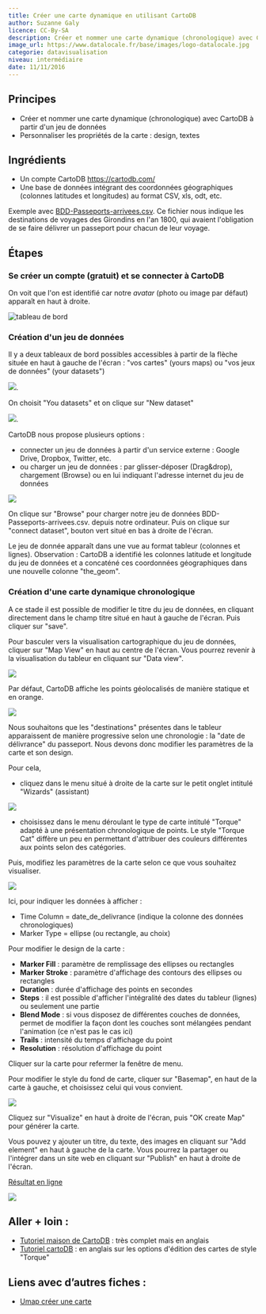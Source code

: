 ```yaml
---
title: Créer une carte dynamique en utilisant CartoDB
author: Suzanne Galy
licence: CC-By-SA
description: Créer et nommer une carte dynamique (chronologique) avec CartoDB à partir d'un jeu de données.
image_url: https://www.datalocale.fr/base/images/logo-datalocale.jpg
categorie: datavisualisation
niveau: intermédiaire
date: 11/11/2016
---
```


## Principes
- Créer et nommer une carte dynamique (chronologique) avec CartoDB à partir d'un jeu de données
- Personnaliser les propriétés de la carte : design, textes

## Ingrédients
- Un compte CartoDB https://cartodb.com/
- Une base de données intégrant des coordonnées géographiques (colonnes latitudes et longitudes) au format CSV, xls, odt, etc.

Exemple avec [BDD-Passeports-arrivees.csv](https://github.com/infolab-cd33/datalunch/blob/master/img/Passeports/BDD-Passeports-arrivees.csv). Ce fichier nous indique les destinations de voyages des Girondins en l'an 1800, qui avaient l'obligation de se faire délivrer un passeport pour chacun de leur voyage.

## Étapes
### Se créer un compte (gratuit) et se connecter à CartoDB

On voit que l'on est identifié car notre *avatar* (photo ou image par défaut) apparaît en haut à droite.

![tableau de bord](https://raw.githubusercontent.com/infolab-cd33/datalunch/master/img/cartoDB/tableauBord.jpg)

### Création d'un jeu de données
Il y a deux tableaux de bord possibles accessibles à partir de la flèche située en haut à gauche de l'écran : "vos cartes" (yours maps) ou  "vos jeux de données" (your datasets")

![](https://raw.githubusercontent.com/infolab-cd33/datalunch/master/img/Passeports/cartoDB_dashboard.jpg).

On choisit "You datasets" et on clique sur "New dataset"

![](https://raw.githubusercontent.com/infolab-cd33/datalunch/master/img/Passeports/cartoDB_newdataset.jpg).

CartoDB nous propose plusieurs options :
- connecter un jeu de données à partir d'un service externe : Google Drive, Dropbox, Twitter, etc.
- ou charger un jeu de données : par glisser-déposer (Drag&drop), chargement (Browse) ou en lui indiquant l'adresse internet du jeu de données

![](https://raw.githubusercontent.com/infolab-cd33/datalunch/master/img/Passeports/cartoDB_browsedataset.jpg)

On clique sur "Browse" pour charger notre jeu de données BDD-Passeports-arrivees.csv. depuis notre ordinateur.
Puis on clique sur "connect dataset", bouton vert situé en bas à droite de l'écran.

Le jeu de donnée apparaît dans une vue au format tableur (colonnes et lignes).
Observation : CartoDB a identifié les colonnes latitude et longitude du jeu de données et a concaténé ces coordonnées géographiques dans une nouvelle colonne "the_geom".

### Création d'une carte dynamique chronologique
A ce stade il est possible de modifier le titre du jeu de données, en cliquant directement dans le champ titre situé en haut à gauche de l'écran. Puis cliquer sur "save".

Pour basculer vers la visualisation cartographique du jeu de données, cliquer sur "Map View" en haut au centre de l'écran. Vous pourrez revenir à la visualisation du tableur en cliquant sur "Data view".

![](https://raw.githubusercontent.com/infolab-cd33/datalunch/master/img/Passeports/cartoDB_dataview.jpg)

Par défaut, CartoDB affiche les points géolocalisés de manière statique et en orange.

![](https://raw.githubusercontent.com/infolab-cd33/datalunch/master/img/Passeports/cartoDB_cartepardefaut.jpg)

Nous souhaitons que les "destinations" présentes dans le tableur apparaissent de manière progressive selon une chronologie : la "date de délivrance" du passeport. Nous devons donc modifier les paramètres de la carte et son design.

Pour cela,
- cliquez dans le menu situé à droite de la carte sur le petit onglet intitulé "Wizards" (assistant)

![](https://raw.githubusercontent.com/infolab-cd33/datalunch/master/img/Passeports/cartoDB_wizards.jpg)

- choisissez dans le menu déroulant le type de carte intitulé "Torque" adapté à une présentation chronologique de points. Le style "Torque Cat" diffère un peu en permettant d'attribuer des couleurs différentes aux points selon des catégories.

Puis, modifiez les paramètres de la carte selon ce que vous souhaitez visualiser.

![](https://raw.githubusercontent.com/infolab-cd33/datalunch/master/img/Passeports/cartoDB_parametres.jpg)

Ici, pour indiquer les données à afficher :
- Time Column = date_de_delivrance (indique la colonne des données chronologiques)
- Marker Type = ellipse (ou rectangle, au choix)

Pour modifier le design de la carte :
- **Marker Fill** : paramètre de remplissage des ellipses ou rectangles
- **Marker Stroke** : paramètre d'affichage des contours des ellipses ou rectangles
- **Duration** : durée d'affichage des points en secondes
- **Steps** : il est possible d'afficher l'intégralité des dates du tableur (lignes) ou seulement une partie
- **Blend Mode** : si vous disposez de différentes couches de données, permet de modifier la façon dont les couches sont mélangées pendant l'animation (ce n'est pas le cas ici)
- **Trails** : intensité du temps d'affichage du point
- **Resolution** : résolution d'affichage du point

Cliquer sur la carte pour refermer la fenêtre de menu.

Pour modifier le style du fond de carte, cliquer sur "Basemap", en haut de la carte à gauche, et choisissez celui qui vous convient.

![](https://raw.githubusercontent.com/infolab-cd33/datalunch/master/img/Passeports/cartoDB_basemap.jpg)

Cliquez sur "Visualize" en haut à droite de l'écran, puis "OK create Map" pour générer la carte.

Vous pouvez y ajouter un titre, du texte, des images en cliquant sur "Add element" en haut à gauche de la carte.
Vous pourrez la partager ou l'intégrer dans un site web en cliquant sur "Publish" en haut à droite de l'écran.

[Résultat en ligne](http://bit.ly/1VM7ODy)

![](https://raw.githubusercontent.com/infolab-cd33/datalunch/master/img/Passeports/cartoDB_resultat.jpg)


## Aller + loin :
- [Tutoriel maison de CartoDB](https://docs.cartodb.com/cartodb-editor/) : très complet mais en anglais
- [Tutoriel cartoDB](https://docs.cartodb.com/cartodb-editor/maps/#torque) : en anglais sur les options d'édition des cartes de style "Torque"

## Liens avec d’autres fiches :
- [Umap créer une carte](./#fiche/umap_creer_une_carte.md)

